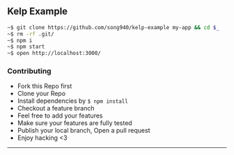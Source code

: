 ## Kelp Example

```bash
~$ git clone https://github.com/song940/kelp-example my-app && cd $_
~$ rm -rf .git/
~$ npm i
~$ npm start
~$ open http://localhost:3000/
```

### Contributing
- Fork this Repo first
- Clone your Repo
- Install dependencies by `$ npm install`
- Checkout a feature branch
- Feel free to add your features
- Make sure your features are fully tested
- Publish your local branch, Open a pull request
- Enjoy hacking <3

---
